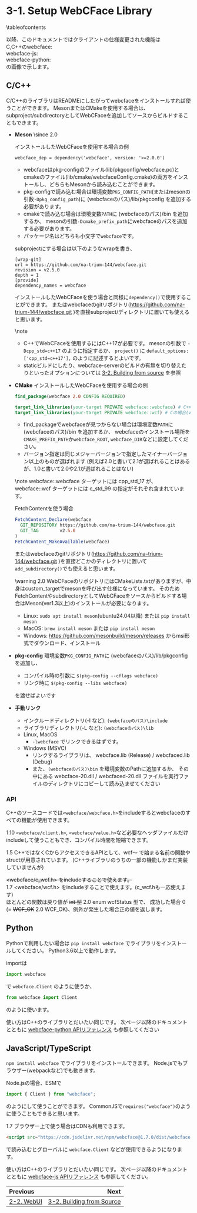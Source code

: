 # 3-1. Setup WebCFace Library

\tableofcontents

以降、このドキュメントではクライアントの仕様変更された機能は  
C,C++のwebcface: <span class="since-c"></span>  
webcface-js: <span class="since-js"></span>  
webcface-python: <span class="since-py"></span>  
の画像で示します。

## C/C++

C/C++のライブラリはREADMEにしたがってwebcfaceをインストールすれば使うことができます。
MesonまたはCMakeを使用する場合は、subproject/subdirectoryとしてWebCFaceを追加してソースからビルドすることもできます。

<div class="tabbed">

- <b class="tab-title">Meson</b>
    \since <span class="since-c">2.0</span>

    インストールしたWebCFaceを使用する場合の例
    ```meson
    webcface_dep = dependency('webcface', version: '>=2.0.0')
    ```
    * webcfaceはpkg-configのファイル(lib/pkgconfig/webcface.pc)とcmakeのファイル(lib/cmake/webcfaceConfig.cmake)の両方をインストールし、どちらもMesonから読み込むことができます。
    * pkg-configで読み込む場合は環境変数`PKG_CONFIG_PATH`(またはmesonの引数`-Dpkg_config_path`)に (webcfaceのパス)/lib/pkgconfig を追加する必要があります。
    * cmakeで読み込む場合は環境変数`PATH`に (webcfaceのパス)/bin を追加するか、
      mesonの引数`-Dcmake_prefix_path`にwebcfaceのパスを追加する必要があります。
    * パッケージ名はどちらも小文字で`webcface`です。

    subprojectにする場合は以下のようなwrapを書き、
    ```
    [wrap-git]
    url = https://github.com/na-trium-144/webcface.git
    revision = v2.5.0
    depth = 1
    [provide]
    dependency_names = webcface
    ```
    インストールしたWebCFaceを使う場合と同様に`dependency()`で使用することができます。
    またはwebcfaceのgitリポジトリ(https://github.com/na-trium-144/webcface.git )を直接subproject/ディレクトリに置いても使えると思います。

    \note
    * C++でWebCFaceを使用するにはC++17が必要です。
    mesonの引数で `-Dcpp_std=c++17` のように指定するか、
    `project()` に `default_options: ['cpp_std=c++17'],` のように記述するとよいです。
    * staticビルドにしたり、webcface-serverのビルドの有無を切り替えたりといったオプションについては [3-2. Building from source](./32_building.md) を参照

- <b class="tab-title">CMake</b>
    インストールしたWebCFaceを使用する場合の例
    ```cmake
    find_package(webcface 2.0 CONFIG REQUIRED)

    target_link_libraries(your-target PRIVATE webcface::webcface) # C++の場合
    target_link_libraries(your-target PRIVATE webcface::wcf) # Cの場合(ver1.5.1〜)
    ```
    * find_packageでwebcfaceが見つからない場合は環境変数`PATH`に (webcfaceのパス)/bin を追加するか、
    webcfaceのインストール場所を`CMAKE_PREFIX_PATH`か`webcface_ROOT`, `webcface_DIR`などに設定してください。
    * バージョン指定は同じメジャーバージョンで指定したマイナーバージョン以上のものが選ばれます
    (例えば2.0と書いて2.1が選ばれることはあるが、1.0と書いて2.0や2.1が選ばれることはない)

    \note
    webcface::webcface ターゲットには cpp_std_17 が、 webcface::wcf ターゲットには c_std_99 の指定がそれぞれ含まれています。

    FetchContentを使う場合
    ```cmake
    FetchContent_Declare(webcface
      GIT_REPOSITORY https://github.com/na-trium-144/webcface.git
      GIT_TAG        v2.5.0
    )
    FetchContent_MakeAvailable(webcface)
    ```
    またはwebcfaceのgitリポジトリ(https://github.com/na-trium-144/webcface.git )を直接どこかのディレクトリに置いて`add_subdirectory()`でも使えると思います。
    
    \warning
    <span class="since-c">2.0</span>
    WebCFaceのリポジトリにはCMakeLists.txtがありますが、中身はcustom_targetでmesonを呼び出す仕様になっています。
    そのためFetchContentやsubdirectoryとしてWebCFaceをソースからビルドする場合はMeson(ver1.3以上)のインストールが必要になります。
    * Linux: `sudo apt install meson`(ubuntu24.04以降) または `pip install meson`
    * MacOS: `brew install meson` または `pip install meson`
    * Windows: https://github.com/mesonbuild/meson/releases からmsi形式でダウンロード、インストール

- <b class="tab-title">pkg-config</b>
    環境変数`PKG_CONFIG_PATH`に (webcfaceのパス)/lib/pkgconfig を追加し、
    * コンパイル時の引数に `$(pkg-config --cflags webcface)`
    * リンク時に `$(pkg-config --libs webcface)`
    
    を渡せばよいです

- <b class="tab-title">手動リンク</b>
    * インクルードディレクトリ(-I など): `(webcfaceのパス)\include`
    * ライブラリディレクトリ(-L など): `(webcfaceのパス)\lib`
    * Linux, MacOS
        * `-lwebcface` でリンクできるはずです。
    * Windows (MSVC)
        * リンクするライブラリは、 webcface.lib (Release) / webcfaced.lib (Debug)
        * また、`(webcfaceのパス)\bin` を環境変数のPathに追加するか、
        その中にある webcface-20.dll / webcfaced-20.dll ファイルを実行ファイルのディレクトリにコピーして読み込ませてください

</div>

### API

C++のソースコードでは`<webcface/webcface.h>`をincludeするとwebcfaceのすべての機能が使用できます。

<span class="since-c">1.10</span>
`<webcface/client.h>`, `<webcface/value.h>`など必要なヘッダファイルだけincludeして使うこともでき、コンパイル時間を短縮できます。

<span class="since-c">1.5</span>
C++ではなくCからアクセスできるAPIとして、wcf〜 で始まる名前の関数やstructが用意されています。
(C++ライブラリのうちの一部の機能しかまだ実装していませんが)

~~&lt;webcface/c_wcf.h&gt; をincludeすることで使えます。~~  
<span class="since-c">1.7</span> &lt;webcface/wcf.h&gt; をincludeすることで使えます。(c_wcf.hも一応使えます)  
ほとんどの関数は戻り値が <del>int 型</del> <span class="since-c">2.0</span> enum wcfStatus 型で、
成功した場合 0 (= <del>WCF_OK</del> <span class="since-c">2.0</span> WCF_OK)、例外が発生した場合正の値を返します。

## Python

Pythonで利用したい場合は `pip install webcface` でライブラリをインストールしてください。
Python3.6以上で動作します。

importは
```py
import webcface
```
で `webcface.Client` のように使うか、
```py
from webcface import Client
```
のように使います。

使い方はC++のライブラリとだいたい同じです。
次ページ以降のドキュメントとともに [webcface-python APIリファレンス](https://na-trium-144.github.io/webcface-python/) も参照してください

## JavaScript/TypeScript

`npm install webcface` でライブラリをインストールできます。
Node.jsでもブラウザー(webpackなど)でも動きます。

Node.jsの場合、ESMで
```js
import { Client } from "webcface";
```
のようにして使うことができます。
CommonJSで`requires("webcface")`のように使うこともできると思います。

<span class="since-js">1.7</span>
ブラウザー上で使う場合はCDNも利用できます。
```html
<script src="https://cdn.jsdelivr.net/npm/webcface@1.7.0/dist/webcface.bundle.js"></script>
```
で読み込むとグローバルに `webcface.Client` などが使用できるようになります。

使い方はC++のライブラリとだいたい同じです。
次ページ以降のドキュメントとともに [webcface-js APIリファレンス](https://na-trium-144.github.io/webcface-js/) も参照してください。

<div class="section_buttons">

| Previous |     Next |
|:---------|---------:|
| [2-2. WebUI](22_webui.md) | [3-2. Building from Source](32_building.md) |

</div>
